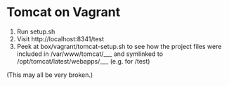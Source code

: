 # Tomcat on Vagrant

1. Run setup.sh
1. Visit http://localhost:8341/test
1. Peek at box/vagrant/tomcat-setup.sh to see how the project files were included in /var/www/tomcat/___ and symlinked to /opt/tomcat/latest/webapps/___ (e.g. for /test)

(This may all be very broken.)
